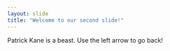 ```yaml
---
layout: slide
title: "Welcome to our second slide!"
---
```

Patrick Kane is a beast.
Use the left arrow to go back!
